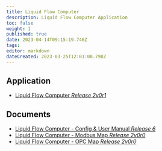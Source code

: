 ```yaml
---
title: Liquid Flow Computer
description: Liquid Flow Computer Application
toc: false
weight: 1
published: true
date: 2023-04-14T09:15:19.746Z
tags: 
editor: markdown
dateCreated: 2023-03-25T12:01:00.798Z
---
```


## Application
- <a href="/nano/applications/liquid/Liquid_Flow_Computer_2v0r1.ccc" download>Liquid Flow Computer *Release 2v0r1*</a>

## Documents
- [Liquid Flow Computer - Config & User Manual *Release 6*](/nano/applications/liquid/Liquid_Flow_Computer-Config_and_User_Manual_R6.pdf)
- [Liquid Flow Computer - Modbus Map *Release 2v0r0*](/nano/applications/liquid/Liquid_Flow_Computer_Modbus_Map_2v0r0.pdf)
- [Liquid Flow Computer - OPC Map *Release 2v0r0*](/nano/applications/liquid/Liquid_Flow_Computer_OPC_Map_2v0r0.pdf)
